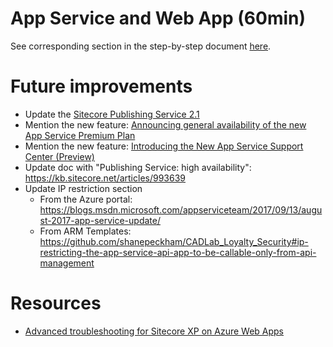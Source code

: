 # App Service and Web App (60min)

See corresponding section in the step-by-step document [here](../Sitecore%20on%20Azure%20PaaS%20services%20-%20Hands-on%20Lab.pdf).

# Future improvements

- Update the [Sitecore Publishing Service 2.1](https://dev.sitecore.net/Downloads/Sitecore%20Publishing%20Service/21/Sitecore%20Publishing%20Service%2021%20Initial%20Release/Release%20Notes)
- Mention the new feature: [Announcing general availability of the new App Service Premium Plan](https://azure.microsoft.com/en-us/blog/announcing-general-availability-of-the-new-app-service-premium-plan/)
- Mention the new feature: [Introducing the New App Service Support Center (Preview)](https://blogs.msdn.microsoft.com/appserviceteam/2017/09/28/introducing-the-new-app-service-support-center-preview/)
- Update doc with "Publishing Service: high availability": https://kb.sitecore.net/articles/993639
- Update IP restriction section
  - From the Azure portal: https://blogs.msdn.microsoft.com/appserviceteam/2017/09/13/august-2017-app-service-update/
  - From ARM Templates: https://github.com/shanepeckham/CADLab_Loyalty_Security#ip-restricting-the-app-service-api-app-to-be-callable-only-from-api-management

# Resources

- [Advanced troubleshooting for Sitecore XP on Azure Web Apps](https://kb.sitecore.net/articles/111669)